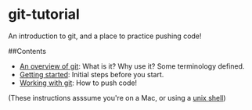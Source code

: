 # git-tutorial

An introduction to git, and a place to practice pushing code!

##Contents
- [An overview of git](overview.md): What is it? Why use it? Some terminology defined.
- [Getting started](setup.md): Initial steps before you start.
- [Working with git](working.md): How to push code!

(These instructions asssume you're on a Mac, or using a [unix shell](http://en.wikipedia.org/wiki/Unix_shell))